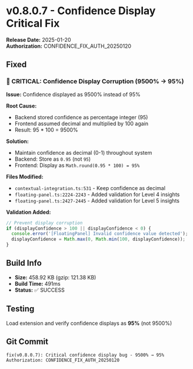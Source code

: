 # v0.8.0.7 - Confidence Display Critical Fix

**Release Date:** 2025-01-20  
**Authorization:** CONFIDENCE_FIX_AUTH_20250120

## Fixed

### 🔴 CRITICAL: Confidence Display Corruption (9500% → 95%)

**Issue:** Confidence displayed as 9500% instead of 95%

**Root Cause:**
- Backend stored confidence as percentage integer (95)
- Frontend assumed decimal and multiplied by 100 again
- Result: 95 * 100 = 9500%

**Solution:**
- Maintain confidence as decimal (0-1) throughout system
- Backend: Store as `0.95` (not `95`)
- Frontend: Display as `Math.round(0.95 * 100) = 95%`

**Files Modified:**
- `contextual-integration.ts:531` - Keep confidence as decimal
- `floating-panel.ts:2224-2243` - Added validation for Level 4 insights
- `floating-panel.ts:2427-2445` - Added validation for Level 5 insights

**Validation Added:**
```typescript
// Prevent display corruption
if (displayConfidence > 100 || displayConfidence < 0) {
  console.error('[FloatingPanel] Invalid confidence value detected');
  displayConfidence = Math.max(0, Math.min(100, displayConfidence));
}
```

## Build Info

- **Size:** 458.92 KB (gzip: 121.38 KB)
- **Build Time:** 491ms
- **Status:** ✅ SUCCESS

## Testing

Load extension and verify confidence displays as **95%** (not 9500%)

## Git Commit

```
fix(v0.8.0.7): Critical confidence display bug - 9500% → 95%
Authorization: CONFIDENCE_FIX_AUTH_20250120
```

